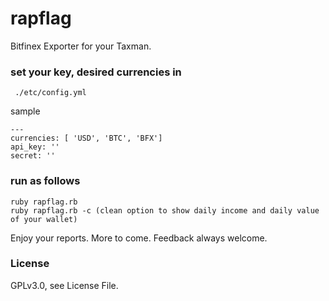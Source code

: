 # rapflag
Bitfinex Exporter for your Taxman.

### set your key, desired currencies in
```
 ./etc/config.yml
```
sample
```
---
currencies: [ 'USD', 'BTC', 'BFX']
api_key: ''
secret: ''
```
### run as follows
```
ruby rapflag.rb
ruby rapflag.rb -c (clean option to show daily income and daily value of your wallet)
```
Enjoy your reports. More to come. Feedback always welcome.

### License
GPLv3.0, see License File.
